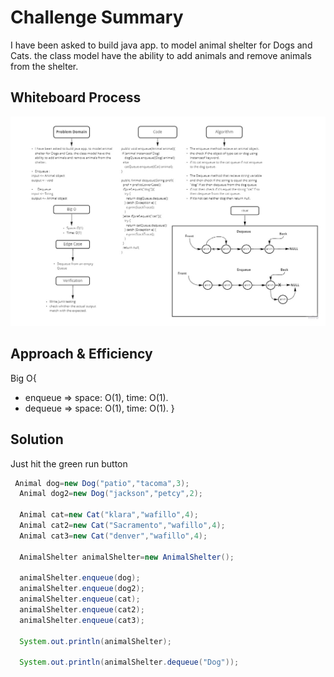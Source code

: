 # Challenge Summary

<!-- Description of the challenge -->
I have been asked to build java app. to model animal shelter for Dogs and Cats. the class model have the ability to add
animals and remove animals from the shelter.

## Whiteboard Process

<!-- Embedded whiteboard image -->

![shelter](stack-queue-animal-shelter.jpg)

## Approach & Efficiency

<!-- What approach did you take? Why? What is the Big O space/time for this approach? -->

Big O{

- enqueue => space: O(1), time: O(1).
- dequeue => space: O(1), time: O(1). }

## Solution

<!-- Show how to run your code, and examples of it in action -->

Just hit the green run button

```java
 Animal dog=new Dog("patio","tacoma",3);
  Animal dog2=new Dog("jackson","petcy",2);

  Animal cat=new Cat("klara","wafillo",4);
  Animal cat2=new Cat("Sacramento","wafillo",4);
  Animal cat3=new Cat("denver","wafillo",4);

  AnimalShelter animalShelter=new AnimalShelter();

  animalShelter.enqueue(dog);
  animalShelter.enqueue(dog2);
  animalShelter.enqueue(cat);
  animalShelter.enqueue(cat2);
  animalShelter.enqueue(cat3);

  System.out.println(animalShelter);

  System.out.println(animalShelter.dequeue("Dog"));

```

